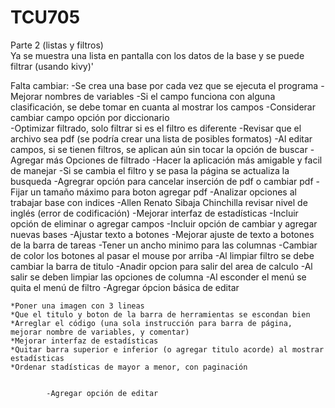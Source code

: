 # TCU705
Parte 2 (listas y filtros)    
    Ya se muestra una lista en pantalla con los datos de la base y se puede filtrar (usando kivy)'

Falta cambiar:
-Se crea una base por cada vez que se ejecuta el programa
-Mejorar nombres de variables
-Si el campo funciona con alguna clasificación, se debe tomar en cuanta al mostrar los campos
-Considerar cambiar campo opción por diccionario  
-Optimizar filtrado, solo filtrar si es el filtro es diferente
-Revisar que el archivo sea pdf (se podría crear una lista de posibles formatos)
-Al editar campos, si se tienen filtros, se aplican aún sin tocar la opción de buscar
-Agregar más Opciones de filtrado
-Hacer la aplicación más amigable y facil de manejar
-Si se cambia el filtro y se pasa la página se actualiza la busqueda
-Agregrar opción para cancelar inserción de pdf o cambiar pdf
-Fijar un tamaño máximo para boton agregar pdf
-Analizar opciones al trabajar base con indices
-Allen Renato Sibaja Chinchilla revisar nivel de inglés (error de codificación)
-Mejorar interfaz de estadísticas
-Incluir opción de eliminar o agregar campos
-Incluir opción de cambiar y agregar nuevas bases
-Ajustar texto a botones
-Mejorar ajuste de texto a botones de la barra de tareas
-Tener un ancho minimo para las columnas
-Cambiar de color los botones al pasar el mouse por arriba
-Al limpiar filtro se debe cambiar la barra de titulo
-Anadir opcion para salir del area de calculo
-Al salir se deben limpiar las opciones de columna
-Al esconder el menú se quita el menú de filtro
-Agregar ópcion básica de editar

    *Poner una imagen con 3 lineas
    *Que el titulo y boton de la barra de herramientas se escondan bien
    *Arreglar el código (una sola instrucción para barra de página, mejorar nombre de variables, y comentar)
    *Mejorar interfaz de estadísticas
    *Quitar barra superior e inferior (o agregar titulo acorde) al mostrar estadísticas
    *Ordenar stadísticas de mayor a menor, con paginación


            -Agregar opción de editar
